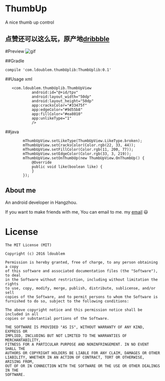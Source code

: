 # ThumbUp
A nice thumb up control

点赞还可以这么玩，原产地[dribbble](https://dribbble.com/shots/2661577-Like-Unlike-microinteraction-for-Loliful-io)
---
#Preview
![gif](https://github.com/ldoublem/ThumbUp/blob/master/screenShot/shot.gif)

##Gradle
```
compile 'com.ldoublem.thumbUplib:ThumbUplib:0.1'
```

##Usage  xml
```
   <com.ldoublem.thumbUplib.ThumbUpView
            android:id="@+id/tpv"
            android:layout_width="50dp"
            android:layout_height="50dp"
            app:cracksColor="#33475f"
            app:edgeColor="#9d55b8"
            app:fillColor="#ea8010"
            app:unlikeType="1"
            />
```
##java
```
        mThumbUpView.setLikeType(ThumbUpView.LikeType.broken);
        mThumbUpView.setCracksColor(Color.rgb(22, 33, 44));
        mThumbUpView.setFillColor(Color.rgb(11, 200, 77));
        mThumbUpView.setEdgeColor(Color.rgb(33, 3, 219));
        mThumbUpView.setOnThumbUp(new ThumbUpView.OnThumbUp() {
            @Override
            public void like(boolean like) {
            }
        });
```
## About me

An android developer in Hangzhou.

If you want to make friends with me, You can email to me.
my [email](mailto:1227102260@qq.com) :smiley:


License
=======

    The MIT License (MIT)

	Copyright (c) 2016 ldoublem

	Permission is hereby granted, free of charge, to any person obtaining a copy
	of this software and associated documentation files (the "Software"), to deal
	in the Software without restriction, including without limitation the rights
	to use, copy, modify, merge, publish, distribute, sublicense, and/or sell
	copies of the Software, and to permit persons to whom the Software is
	furnished to do so, subject to the following conditions:

	The above copyright notice and this permission notice shall be included in all
	copies or substantial portions of the Software.

	THE SOFTWARE IS PROVIDED "AS IS", WITHOUT WARRANTY OF ANY KIND, EXPRESS OR
	IMPLIED, INCLUDING BUT NOT LIMITED TO THE WARRANTIES OF MERCHANTABILITY,
	FITNESS FOR A PARTICULAR PURPOSE AND NONINFRINGEMENT. IN NO EVENT SHALL THE
	AUTHORS OR COPYRIGHT HOLDERS BE LIABLE FOR ANY CLAIM, DAMAGES OR OTHER
	LIABILITY, WHETHER IN AN ACTION OF CONTRACT, TORT OR OTHERWISE, ARISING FROM,
	OUT OF OR IN CONNECTION WITH THE SOFTWARE OR THE USE OR OTHER DEALINGS IN THE
	SOFTWARE.



